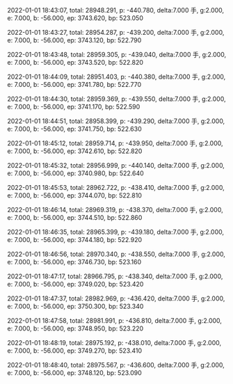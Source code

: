 2022-01-01 18:43:07, total: 28948.291, p: -440.780, delta:7.000 手, g:2.000, e: 7.000, b: -56.000, ep: 3743.620, bp: 523.050

2022-01-01 18:43:27, total: 28954.287, p: -439.200, delta:7.000 手, g:2.000, e: 7.000, b: -56.000, ep: 3743.120, bp: 522.790

2022-01-01 18:43:48, total: 28959.305, p: -439.040, delta:7.000 手, g:2.000, e: 7.000, b: -56.000, ep: 3743.520, bp: 522.820

2022-01-01 18:44:09, total: 28951.403, p: -440.380, delta:7.000 手, g:2.000, e: 7.000, b: -56.000, ep: 3741.780, bp: 522.770

2022-01-01 18:44:30, total: 28959.369, p: -439.550, delta:7.000 手, g:2.000, e: 7.000, b: -56.000, ep: 3741.170, bp: 522.590

2022-01-01 18:44:51, total: 28958.399, p: -439.290, delta:7.000 手, g:2.000, e: 7.000, b: -56.000, ep: 3741.750, bp: 522.630

2022-01-01 18:45:12, total: 28959.714, p: -439.950, delta:7.000 手, g:2.000, e: 7.000, b: -56.000, ep: 3742.610, bp: 522.820

2022-01-01 18:45:32, total: 28956.999, p: -440.140, delta:7.000 手, g:2.000, e: 7.000, b: -56.000, ep: 3740.980, bp: 522.640

2022-01-01 18:45:53, total: 28962.722, p: -438.410, delta:7.000 手, g:2.000, e: 7.000, b: -56.000, ep: 3744.070, bp: 522.810

2022-01-01 18:46:14, total: 28969.319, p: -438.370, delta:7.000 手, g:2.000, e: 7.000, b: -56.000, ep: 3744.510, bp: 522.860

2022-01-01 18:46:35, total: 28965.399, p: -439.180, delta:7.000 手, g:2.000, e: 7.000, b: -56.000, ep: 3744.180, bp: 522.920

2022-01-01 18:46:56, total: 28970.340, p: -438.550, delta:7.000 手, g:2.000, e: 7.000, b: -56.000, ep: 3746.730, bp: 523.160

2022-01-01 18:47:17, total: 28966.795, p: -438.340, delta:7.000 手, g:2.000, e: 7.000, b: -56.000, ep: 3749.020, bp: 523.420

2022-01-01 18:47:37, total: 28982.969, p: -436.420, delta:7.000 手, g:2.000, e: 7.000, b: -56.000, ep: 3750.300, bp: 523.340

2022-01-01 18:47:58, total: 28981.991, p: -436.810, delta:7.000 手, g:2.000, e: 7.000, b: -56.000, ep: 3748.950, bp: 523.220

2022-01-01 18:48:19, total: 28975.192, p: -438.010, delta:7.000 手, g:2.000, e: 7.000, b: -56.000, ep: 3749.270, bp: 523.410

2022-01-01 18:48:40, total: 28975.567, p: -436.600, delta:7.000 手, g:2.000, e: 7.000, b: -56.000, ep: 3748.120, bp: 523.090